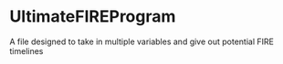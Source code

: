 # UltimateFIREProgram
A file designed to take in multiple variables and give out potential FIRE timelines 
